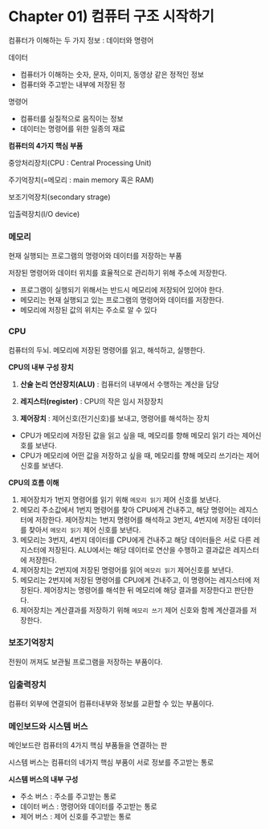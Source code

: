 # Chapter 01) 컴퓨터 구조 시작하기

컴퓨터가 이해하는 두 가지 정보 : 데이터와 명령어 

데이터  

- 컴퓨터가 이해하는 숫자, 문자, 이미지, 동영상 같은 정적인 정보
- 컴퓨터와 주고받는 내부에 저장된 정

명령어 

- 컴퓨터를 실질적으로 움직이는 정보
- 데이터는 명령어를 위한 일종의 재료

**컴퓨터의 4가지 핵심 부품**

중앙처리장치(CPU : Central Processing Unit)

주기억장치(=메모리 : main memory 혹은 RAM)

보조기억장치(secondary strage)

입출력장치(I/O device)

### **메모리**

현재 실행되는 프로그램의 명령어와 데이터를 저장하는 부품

저장된 명령어와 데이터 위치를 효율적으로 관리하기 위해 주소에 저장한다. 

- 프로그램이 실행되기 위해서는 반드시 메모리에 저장되어 있어야 한다.
- 메모리는 현재 실행되고 있는 프로그램의 명령어와 데이터를 저장한다.
- 메모리에 저장된 값의 위치는 주소로 알 수 있다

### **CPU**

컴퓨터의 두뇌. 메모리에 저장된 명령어를 읽고, 해석하고, 실행한다. 

**CPU의 내부 구성 장치**

1) **산술 논리 연산장치(ALU)** : 컴퓨터의 내부에서 수행하는 계산을 담당

2) **레지스터(register)** : CPU의 작은 임시 저장장치 

3) **제어장치** : 제어신호(전기신호)를 보내고, 명령어를 해석하는 장치 

- CPU가 메모리에 저장된 값을 읽고 싶을 때, 메모리를 향해 메모리 읽기 라는 제어신호를 보낸다.
- CPU가 메모리에 어떤 값을 저장하고 싶을 때, 메모리를 향해 메모리 쓰기라는 제어 신호를 보낸다.

**CPU의 흐름 이해**  

1. 제어장치가 1번지 명령어를 읽기 위해 `메모리 읽기` 제어 신호를 보낸다. 
2. 메모리 주소값에서 1번지 명령어를 찾아 CPU에게 건내주고, 해당 명령어는 레지스터에 저장한다. 제어장치는 1번지 명령어를 해석하고 3번지, 4번지에 저장된 데이터를 찾아서 `메모리 읽기` 제어 신호를 보낸다.
3. 메모리는 3번지, 4번지 데이터를 CPU에게 건내주고 해당 데이터들은 서로 다른 레지스터에 저장된다. ALU에서는 해당 데이터로 연산을 수행하고 결과값은 레지스터에 저장한다. 
4. 제어장치는 2번지에 저장된 명령어를 읽어 `메모리 읽기` 제어신호를 보낸다.
5. 메모리는 2번지에 저장된 명령어를 CPU에게 건내주고, 이 명령어는 레지스터에 저장된다. 제어장치는 명령어를 해석한 뒤 메모리에 해당 결과를 저장한다고 판단한다. 
6. 제어장치는 계산결과를 저장하기 위해 `메모리 쓰기` 제어 신호와 함께 계산결과를 저장한다. 

### **보조기억장치**

전원이 꺼져도 보관될 프로그램을 저장하는 부품이다. 

### 입출력장치

컴퓨터 외부에 연결되어 컴퓨터내부와 정보를 교환할 수 있는 부품이다. 

### 메인보드와 시스템 버스

메인보드란 컴퓨터의 4가지 핵심 부품들을 연결하는 판

시스템 버스는 컴퓨터의 네가지 핵심 부품이 서로 정보를 주고받는 통로

**시스템 버스의 내부 구성**

- 주소 버스 : 주소를 주고받는 통로
- 데이터 버스 : 명령어와 데이터를 주고받는 통로
- 제어 버스 :  제어 신호를 주고받는 통로